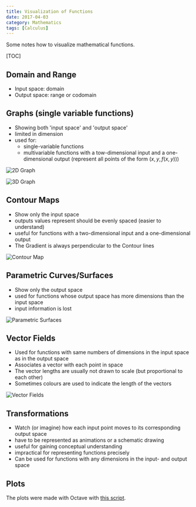```yaml
---
title: Visualization of Functions
date: 2017-04-03
category: Mathematics
tags: [Calculus]
---
```

Some notes how to visualize mathematical functions.

[TOC]


## Domain and Range

- Input space: domain
- Output space: range or codomain


## Graphs (single variable functions)

- Showing both 'input space' and 'output space'
- limited in dimension
- used for:
    - single-variable functions
    - multivariable functions with a tow-dimensional input and a one-dimensional output (represent all points of the form $(x, y, f(x, y))$)

![2D Graph](/images/visualization_of_functions/1_2d_graph.png)

![3D Graph](/images/visualization_of_functions/2_3d_graph.png)


## Contour Maps

- Show only the input space
- outputs values represent should be evenly spaced (easier to understand)
- useful for functions with a two-dimensional input and a one-dimensional output
- The Gradient is always perpendicular to the Contour lines

![Contour Map](/images/visualization_of_functions/3_contour_map.png)


## Parametric Curves/Surfaces

- Show only the output space
- used for functions whose output space has more dimensions than the input space
- input information is lost

![Parametric Surfaces](/images/visualization_of_functions/4_parametric_surfaces.png)


## Vector Fields

- Used for functions with same numbers of dimensions in the input space as in the output space
- Associates a vector with each point in space
- The vector lengths are usually not drawn to scale (but proportional to each other)
- Sometimes colours are used to indicate the length of the vectors

![Vector Fields](/images/visualization_of_functions/5_vector_fields.png)


## Transformations

- Watch (or imagine) how each input point moves to its corresponding output space
- have to be represented as animations or a schematic drawing
- useful for gaining conceptual understanding
- impractical for representing functions precisely
- Can be used for functions with any dimensions in the input- and output space


## Plots

The plots were made with Octave with [this script](https://gist.github.com/LukasWoodtli/097074b49ad55c6058fbccc11f8b4848).
